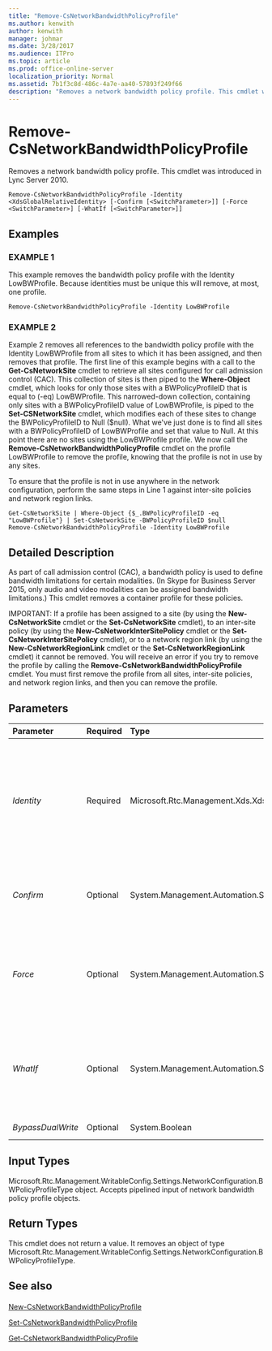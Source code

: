 ```yaml
---
title: "Remove-CsNetworkBandwidthPolicyProfile"
ms.author: kenwith
author: kenwith
manager: johmar
ms.date: 3/28/2017
ms.audience: ITPro
ms.topic: article
ms.prod: office-online-server
localization_priority: Normal
ms.assetid: 7b1f3c8d-486c-4a7e-aa40-57893f249f66
description: "Removes a network bandwidth policy profile. This cmdlet was introduced in Lync Server 2010."
---
```


# Remove-CsNetworkBandwidthPolicyProfile
 
Removes a network bandwidth policy profile. This cmdlet was introduced in Lync Server 2010.
  
```
Remove-CsNetworkBandwidthPolicyProfile -Identity <XdsGlobalRelativeIdentity> [-Confirm [<SwitchParameter>]] [-Force <SwitchParameter>] [-WhatIf [<SwitchParameter>]]

```

## Examples

### EXAMPLE 1

This example removes the bandwidth policy profile with the Identity LowBWProfile. Because identities must be unique this will remove, at most, one profile.
  
```
Remove-CsNetworkBandwidthPolicyProfile -Identity LowBWProfile
```

### EXAMPLE 2

Example 2 removes all references to the bandwidth policy profile with the Identity LowBWProfile from all sites to which it has been assigned, and then removes that profile. The first line of this example begins with a call to the **Get-CsNetworkSite** cmdlet to retrieve all sites configured for call admission control (CAC). This collection of sites is then piped to the **Where-Object** cmdlet, which looks for only those sites with a BWPolicyProfileID that is equal to (-eq) LowBWProfile. This narrowed-down collection, containing only sites with a BWPolicyProfileID value of LowBWProfile, is piped to the **Set-CSNetworkSite** cmdlet, which modifies each of these sites to change the BWPolicyProfileID to Null ($null). What we've just done is to find all sites with a BWPolicyProfileID of LowBWProfile and set that value to Null. At this point there are no sites using the LowBWProfile profile. We now call the **Remove-CsNetworkBandwidthPolicyProfile** cmdlet on the profile LowBWProfile to remove the profile, knowing that the profile is not in use by any sites.
  
To ensure that the profile is not in use anywhere in the network configuration, perform the same steps in Line 1 against inter-site policies and network region links.
  
```
Get-CsNetworkSite | Where-Object {$_.BWPolicyProfileID -eq "LowBWProfile"} | Set-CsNetworkSite -BWPolicyProfileID $null
Remove-CsNetworkBandwidthPolicyProfile -Identity LowBWProfile
```

## Detailed Description

As part of call admission control (CAC), a bandwidth policy is used to define bandwidth limitations for certain modalities. (In Skype for Business Server 2015, only audio and video modalities can be assigned bandwidth limitations.) This cmdlet removes a container profile for these policies.
  
IMPORTANT: If a profile has been assigned to a site (by using the **New-CsNetworkSite** cmdlet or the **Set-CsNetworkSite** cmdlet), to an inter-site policy (by using the **New-CsNetworkInterSitePolicy** cmdlet or the **Set-CsNetworkInterSitePolicy** cmdlet), or to a network region link (by using the **New-CsNetworkRegionLink** cmdlet or the **Set-CsNetworkRegionLink** cmdlet) it cannot be removed. You will receive an error if you try to remove the profile by calling the **Remove-CsNetworkBandwidthPolicyProfile** cmdlet. You must first remove the profile from all sites, inter-site policies, and network region links, and then you can remove the profile.
  
## Parameters

|**Parameter**|**Required**|**Type**|**Description**|
|:-----|:-----|:-----|:-----|
| _Identity_ <br/> |Required  <br/> |Microsoft.Rtc.Management.Xds.XdsGlobalRelativeIdentity  <br/> |A string value that uniquely identifies the bandwidth policy profile you want to remove. Specifying an Identity will remove, at most, one profile.  <br/> |
| _Confirm_ <br/> |Optional  <br/> |System.Management.Automation.SwitchParameter  <br/> |Prompts you for confirmation before executing the command.  <br/> |
| _Force_ <br/> |Optional  <br/> |System.Management.Automation.SwitchParameter  <br/> |Suppresses any confirmation prompts that would otherwise be displayed before making changes.  <br/> |
| _WhatIf_ <br/> |Optional  <br/> |System.Management.Automation.SwitchParameter  <br/> |Describes what would happen if you executed the command without actually executing the command.  <br/> |
| _BypassDualWrite_ <br/> |Optional  <br/> |System.Boolean  <br/> |PARAMVALUE: $true | $false  <br/> |
   
## Input Types

Microsoft.Rtc.Management.WritableConfig.Settings.NetworkConfiguration.BWPolicyProfileType object. Accepts pipelined input of network bandwidth policy profile objects.
  
## Return Types

This cmdlet does not return a value. It removes an object of type Microsoft.Rtc.Management.WritableConfig.Settings.NetworkConfiguration.BWPolicyProfileType.
  
## See also

#### 

[New-CsNetworkBandwidthPolicyProfile](new-csnetworkbandwidthpolicyprofile.md)
  
[Set-CsNetworkBandwidthPolicyProfile](set-csnetworkbandwidthpolicyprofile.md)
  
[Get-CsNetworkBandwidthPolicyProfile](get-csnetworkbandwidthpolicyprofile.md)

